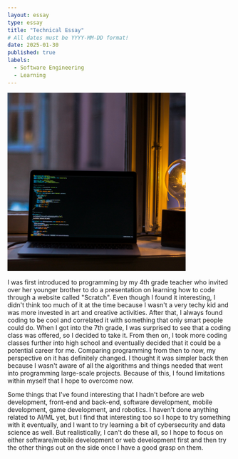 ```yaml
---
layout: essay
type: essay
title: "Technical Essay"
# All dates must be YYYY-MM-DD format!
date: 2025-01-30
published: true
labels:
  - Software Engineering
  - Learning
---
```


<img width="400px" class="rounded float-start pe-4" src="../img/igniting/oskar-yildiz-cOkpTiJMGzA-unsplash.jpg">

I was first introduced to programming by my 4th grade teacher who invited over her younger brother to do a presentation on learning how to code through a website called "Scratch". Even though I found it interesting, I didn't think too much of it at the time because I wasn't a very techy kid and was more invested in art and creative activities. After that, I always found coding to be cool and correlated it with something that only smart people could do. When I got into the 7th grade, I was surprised to see that a coding class was offered, so I decided to take it. From then on, I took more coding classes further into high school and eventually decided that it could be a potential career for me. Comparing programming from then to now, my perspective on it has definitely changed. I thought it was simpler back then because I wasn't aware of all the algorithms and things needed that went into programming large-scale projects. Because of this, I found limitations within myself that I hope to overcome now. 

Some things that I've found interesting that I hadn't before are web development, front-end and back-end, software development, mobile development, game development, and robotics. I haven't done anything related to AI/ML yet, but I find that interesting too so I hope to try something with it eventually, and I want to try learning a bit of cybersecurity and data science as well. But realistically, I can't do these all, so I hope to focus on either software/mobile development or web development first and then try the other things out on the side once I have a good grasp on them.
